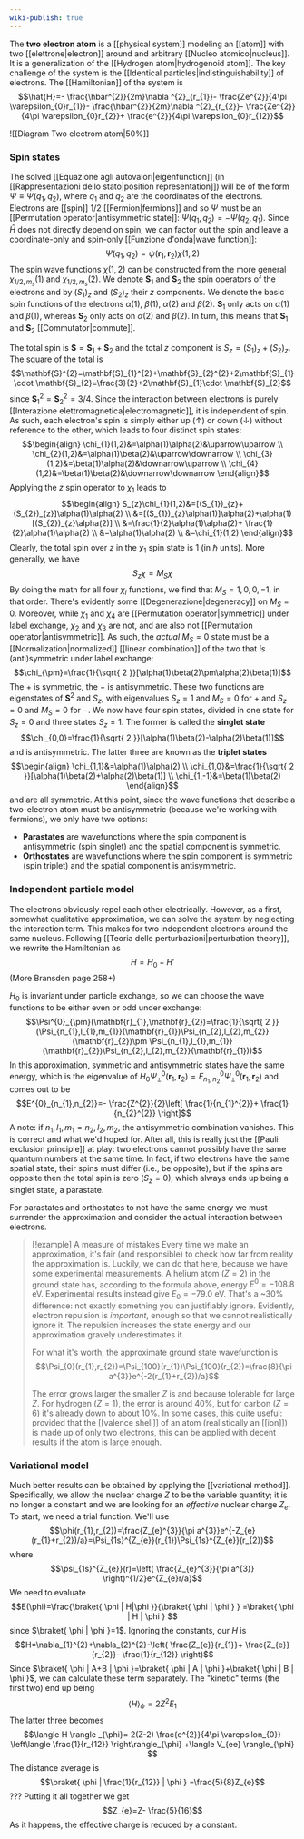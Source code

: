 ```yaml
---
wiki-publish: true
---
```

The **two electron atom** is a [[physical system]] modeling an [[atom]] with two [[elettrone|electron]] around and arbitrary [[Nucleo atomico|nucleus]]. It is a generalization of the [[Hydrogen atom|hydrogenoid atom]]. The key challenge of the system is the [[Identical particles|indistinguishability]] of electrons. The [[Hamiltonian]] of the system is
$$\hat{H}=- \frac{\hbar^{2}}{2m}\nabla ^{2}_{r_{1}}- \frac{Ze^{2}}{4\pi \varepsilon_{0}r_{1}}- \frac{\hbar^{2}}{2m}\nabla ^{2}_{r_{2}}- \frac{Ze^{2}}{4\pi \varepsilon_{0}r_{2}}+ \frac{e^{2}}{4\pi \varepsilon_{0}r_{12}}$$

![[Diagram Two electrom atom|50%]]
### Spin states
The solved [[Equazione agli autovalori|eigenfunction]] (in [[Rappresentazioni dello stato|position representation]]) will be of the form $\Psi\equiv \Psi(q_{1},q_{2})$, where $q_{1}$ and $q_{2}$ are the coordinates of the electrons. Electrons are [[spin]] $1/2$ [[Fermion|fermions]] and so $\Psi$ must be an [[Permutation operator|antisymmetric state]]: $\Psi(q_{1},q_{2})=-\Psi(q_{2},q_{1})$. Since $\hat{H}$ does not directly depend on spin, we can factor out the spin and leave a coordinate-only and spin-only [[Funzione d'onda|wave function]]:
$$\Psi(q_{1},q_{2})=\psi (\mathbf{r}_{1},\mathbf{r}_{2})\chi(1,2)$$
The spin wave functions $\chi(1,2)$ can be constructed from the more general $\chi_{1/2,m_{s}}(1)$ and $\chi_{1/2,m_{s}}(2)$. We denote $\mathbf{S}_{1}$ and $\mathbf{S}_{2}$ the spin operators of the electrons and by $(S_{1})_{z}$ and $(S_{2})_{z}$ their $z$ components. We denote the basic spin functions of the electrons $\alpha(1)$, $\beta(1)$, $\alpha(2)$ and $\beta(2)$. $\mathbf{S}_{1}$ only acts on $\alpha(1)$ and $\beta(1)$, whereas $\mathbf{S}_{2}$ only acts on $\alpha(2)$ and $\beta(2)$. In turn, this means that $\mathbf{S}_{1}$ and $\mathbf{S}_{2}$ [[Commutator|commute]].

The total spin is $\mathbf{S}=\mathbf{S}_{1}+\mathbf{S}_{2}$ and the total $z$ component is $S_{z}=(S_{1})_{z}+(S_{2})_{z}$. The square of the total is
$$\mathbf{S}^{2}=\mathbf{S}_{1}^{2}+\mathbf{S}_{2}^{2}+2\mathbf{S}_{1}\cdot \mathbf{S}_{2}=\frac{3}{2}+2\mathbf{S}_{1}\cdot \mathbf{S}_{2}$$
since $\mathbf{S}_{1}^{2}=\mathbf{S}_{2}^{2}=3/4$. Since the interaction between electrons is purely [[Interazione elettromagnetica|electromagnetic]], it is independent of spin. As such, each electron's spin is simply either up $(\uparrow)$ or down $(\downarrow)$ without reference to the other, which leads to four distinct spin states:
$$\begin{align}
\chi_{1}(1,2)&=\alpha(1)\alpha(2)&\uparrow\uparrow \\
\chi_{2}(1,2)&=\alpha(1)\beta(2)&\uparrow\downarrow \\
\chi_{3}(1,2)&=\beta(1)\alpha(2)&\downarrow\uparrow \\
\chi_{4}(1,2)&=\beta(1)\beta(2)&\downarrow\downarrow
\end{align}$$
Applying the $z$ spin operator to $\chi_{1}$ leads to
$$\begin{align}
S_{z}\chi_{1}(1,2)&=[(S_{1})_{z}+(S_{2})_{z}]\alpha(1)\alpha(2) \\
&=[(S_{1})_{z}\alpha(1)]\alpha(2)+\alpha(1)[(S_{2})_{z}\alpha(2)] \\
&=\frac{1}{2}\alpha(1)\alpha(2)+ \frac{1}{2}\alpha(1)\alpha(2) \\
&=\alpha(1)\alpha(2) \\
&=\chi_{1}(1,2)
\end{align}$$
Clearly, the total spin over $z$ in the $\chi_{1}$ spin state is $1$ (in $\hbar$ units). More generally, we have
$$S_{z}\chi=M_{S}\chi$$
By doing the math for all four $\chi_{i}$ functions, we find that $M_{S}=1,0,0,-1$, in that order. There's evidently some [[Degenerazione|degeneracy]] on $M_{S}=0$. Moreover, while $\chi_{1}$ and $\chi_{4}$ are [[Permutation operator|symmetric]] under label exchange, $\chi_{2}$ and $\chi_{3}$ are not, and are also not [[Permutation operator|antisymmetric]]. As such, the *actual* $M_{S}=0$ state must be a [[Normalization|normalized]] [[linear combination]] of the two that *is* (anti)symmetric under label exchange:
$$\chi_{\pm}=\frac{1}{\sqrt{ 2 }}[\alpha(1)\beta(2)\pm\alpha(2)\beta(1)]$$
The $+$ is symmetric, the $-$ is antisymmetric. These two functions are eigenstates of $\mathbf{S}^{2}$ and $S_{z}$, with eigenvalues $S_{z}=1$ and $M_{S}=0$ for $+$ and $S_{z}=0$ and $M_{S}=0$ for $-$. We now have four spin states, divided in one state for $S_{z}=0$ and three states $S_{z}=1$. The former is called the **singlet state**
$$\chi_{0,0}=\frac{1}{\sqrt{ 2 }}[\alpha(1)\beta(2)-\alpha(2)\beta(1)]$$
and is antisymmetric. The latter three are known as the **triplet states**
$$\begin{align}
\chi_{1,1}&=\alpha(1)\alpha(2) \\
\chi_{1,0}&=\frac{1}{\sqrt{ 2 }}[\alpha(1)\beta(2)+\alpha(2)\beta(1)] \\
\chi_{1,-1}&=\beta(1)\beta(2)
\end{align}$$
and are all symmetric. At this point, since the wave functions that describe a two-electron atom must be antisymmetric (because we're working with fermions), we only have two options:
- **Parastates** are wavefunctions where the spin component is antisymmetric (spin singlet) and the spatial component is symmetric.
- **Orthostates** are wavefunctions where the spin component is symmetric (spin triplet) and the spatial component is antisymmetric.
### Independent particle model
The electrons obviously repel each other electrically. However, as a first, somewhat qualitative approximation, we can solve the system by neglecting the interaction term. This makes for two independent electrons around the same nucleus. Following [[Teoria delle perturbazioni|perturbation theory]], we rewrite the Hamiltonian as
$$H=H_{0}+H'$$
(More Bransden page 258+)

$H_{0}$ is invariant under particle exchange, so we can choose the wave functions to be either even or odd under exchange:
$$\Psi^{0}_{\pm}(\mathbf{r}_{1},\mathbf{r}_{2})=\frac{1}{\sqrt{ 2 }}(\Psi_{n_{1},l_{1},m_{1}}(\mathbf{r}_{1})\Psi_{n_{2},l_{2},m_{2}}(\mathbf{r}_{2})\pm \Psi_{n_{1},l_{1},m_{1}}(\mathbf{r}_{2})\Psi_{n_{2},l_{2},m_{2}}(\mathbf{r}_{1}))$$
In this approximation, symmetric and antisymmetric states have the same energy, which is the eigenvalue of $H_{0}\Psi^{0}_{\pm}(\mathbf{r}_{1},\mathbf{r}_{2})=E^{0}_{n_{1},n_{2}}\Psi^{0}_{\pm}(\mathbf{r}_{1},\mathbf{r}_{2})$ and comes out to be
$$E^{0}_{n_{1},n_{2}}=- \frac{Z^{2}}{2}\left[ \frac{1}{n_{1}^{2}}+ \frac{1}{n_{2}^{2}} \right]$$
A note: if $n_{1},l_{1},m_{1}=n_{2},l_{2},m_{2}$, the antisymmetric combination vanishes. This is correct and what we'd hoped for. After all, this is really just the [[Pauli exclusion principle]] at play: two electrons cannot possibly have the same quantum numbers at the same time. In fact, if two electrons have the same spatial state, their spins must differ (i.e., be opposite), but if the spins are opposite then the total spin is zero ($S_{z}=0$), which always ends up being a singlet state, a parastate.

For parastates and orthostates to not have the same energy we must surrender the approximation and consider the actual interaction between electrons.

> [!example] A measure of mistakes
> Every time we make an approximation, it's fair (and responsible) to check how far from reality the approximation is. Luckily, we can do that here, because we have some experimental measurements. A helium atom ($Z=2$) in the ground state has, according to the formula above, energy $E^{0}=-108.8\text{ eV}$. Experimental results instead give $E_{0}=-79.0\text{ eV}$. That's a ~30% difference: not exactly something you can justifiably ignore. Evidently, electron repulsion is *important*, enough so that we cannot realistically ignore it. The repulsion increases the state energy and our approximation gravely underestimates it.
> 
> For what it's worth, the approximate ground state wavefunction is
> $$\Psi_{0}(r_{1},r_{2})=\Psi_{100}(r_{1})\Psi_{100}(r_{2})=\frac{8}{\pi a^{3}}e^{-2(r_{1}+r_{2})/a}$$
> 
> The error grows larger the smaller $Z$ is and because tolerable for large $Z$. For hydrogen ($Z=1$), the error is around 40%, but for carbon ($Z=6$) it's already down to about 10%. In some cases, this quite useful: provided that the [[valence shell]] of an atom (realistically an [[ion]]) is made up of only two electrons, this can be applied with decent results if the atom is large enough.
### Variational model
Much better results can be obtained by applying the [[variational method]]. Specifically, we allow the nuclear charge $Z$ to be the variable quantity; it is no longer a constant and we are looking for an *effective* nuclear charge $Z_{e}$. To start, we need a trial function. We'll use
$$\phi(r_{1},r_{2})=\frac{Z_{e}^{3}}{\pi a^{3}}e^{-Z_{e}(r_{1}+r_{2})/a}=\Psi_{1s}^{Z_{e}}(r_{1})\Psi_{1s}^{Z_{e}}(r_{2})$$
where
$$\psi_{1s}^{Z_{e}}(r)=\left( \frac{Z_{e}^{3}}{\pi a^{3}} \right)^{1/2}e^{Z_{e}r/a}$$
We need to evaluate
$$E(\phi)=\frac{\braket{ \phi | H|\phi }}{\braket{ \phi | \phi } } =\braket{ \phi | H | \phi } $$
since $\braket{ \phi | \phi }=1$. Ignoring the constants, our $H$ is
$$H=\nabla_{1}^{2}+\nabla_{2}^{2}-\left( \frac{Z_{e}}{r_{1}}+ \frac{Z_{e}}{r_{2}}- \frac{1}{r_{12}} \right)$$
Since $\braket{ \phi | A+B | \phi }=\braket{ \phi | A | \phi }+\braket{ \phi | B | \phi }$, we can calculate these term separately. The "kinetic" terms (the first two) end up being
$$\langle H \rangle _{\phi}=2Z^{2}E_{1}$$
The latter three becomes
$$\langle H \rangle _{\phi}= 2(Z-2) \frac{e^{2}}{4\pi \varepsilon_{0}} \left\langle  \frac{1}{r_{12}}  \right\rangle_{\phi} +\langle V_{ee} \rangle_{\phi} $$
The distance average is
$$\braket{ \phi | \frac{1}{r_{12}} | \phi } =\frac{5}{8}Z_{e}$$
???
Putting it all together we get
$$Z_{e}=Z- \frac{5}{16}$$
As it happens, the effective charge is reduced by a constant.